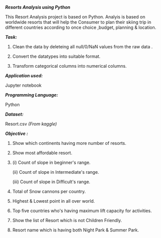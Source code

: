 _**Resorts Analysis using Python**_

This Resort Analysis project is based on Python. Analyis is based on worldwide resorts that will help the Consumer to plan their skiing trip in different countries according to once choice ,budget, planning & location.


_**Task:**_

1. Clean the data by deleteing all null/0/NaN  values from the raw data .

2. Convert the datatypes into suitable format.

3. Transform categorical columns into numerical columns.


_**Application used:**_

Jupyter notebook


_**Programming Language:**_

Python


**_Dataset:_**

Resort.csv _(From kaggle)_


_**Objective :**_

1. Show which continents having more number of resorts.

2. Show most affordable resort.

3. (i) Count of slope in beginner's range.

   (ii) Count of slope in Intermediate's range.

   (iii) Count of slope in Difficult's range.

4. Total of Snow cannons per country.

5. Highest & Lowest point in all over world.

6. Top five countries who's having maximum lift capacity for activities.

7. Show the list of Resort which is not Children Friendly.

8. Resort name which is having both Night Park & Summer Park.
